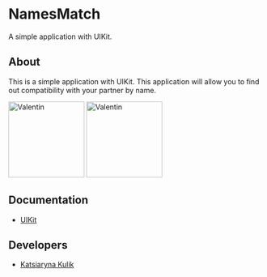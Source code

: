 # NamesMatch
A simple application with UIKit.
## About
This is a simple application with UIKit. This application will allow you to find out compatibility with your partner by name.
<p align="lefr">
  <img src="https://github.com/KatsiarynaKulik/NamesMatch/assets/125984123/dd1e7be8-260c-4099-b12f-e66beb85d35e" width="150" alt="Valentin">
    <img src="https://github.com/KatsiarynaKulik/NamesMatch/assets/125984123/cbc61f56-8445-4bbe-a0a1-3f2961f11ec3" width="150" alt="Valentin">
</p>

## Documentation
- [UIKit](https://developer.apple.com/documentation/uikit)
## Developers
- [Katsiaryna Kulik](https://www.linkedin.com/in/katsiaryna-kulik-4298b4259/)

